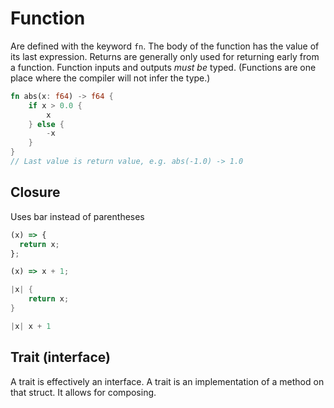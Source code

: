 # Function

Are defined with the keyword `fn`.
The body of the function has the value of its last expression.
Returns are generally only used for returning early from a function.
Function inputs and outputs _must be_ typed.
(Functions are one place where the compiler will not infer the type.)

```rust
fn abs(x: f64) -> f64 {
    if x > 0.0 {
        x
    } else {
        -x
    }
}
// Last value is return value, e.g. abs(-1.0) -> 1.0
```

## Closure

Uses bar instead of parentheses

```typescript
(x) => {
  return x;
};

(x) => x + 1;
```

```rust
|x| {
    return x;
}

|x| x + 1
```

## Trait (interface)

A trait is effectively an interface.
A trait is an implementation of a method on that struct.
It allows for composing.
